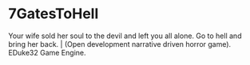 # 7GatesToHell
Your wife sold her soul to the devil and left you all alone. Go to hell and bring her back. | (Open development narrative driven horror game). EDuke32 Game Engine.
